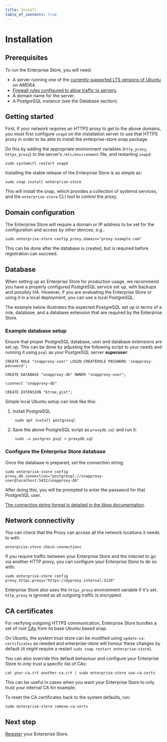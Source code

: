 ```yaml
---
title: Install
table_of_contents: true
---
```


# Installation

## Prerequisites

To run the Enterprise Store, you will need:

* A server running one of the [currently supported LTS versions of Ubuntu](https://ubuntu.com/about/release-cycle) on AMD64.
* [Firewall rules configured to allow traffic to servers](https://forum.snapcraft.io/t/network-requirements/5147).
* A domain name for the server.
* A PostgreSQL instance (see the Database section). 

## Getting started

First, if your network requires an HTTPS proxy to get to the above
domains, you must first configure `snapd` on the installation server to
use that HTTPS proxy in order to be able to install the enterprise-store snap
package.

Do this by adding the appropriate environment variables (`http_proxy`,
`https_proxy`) to the server’s `/etc/environment` file, and restarting
`snapd`:

    sudo systemctl restart snapd

Installing the stable release of the Enterprise Store is as simple as:

    sudo snap install enterprise-store

This will install the snap, which provides a collection of systemd
services, and the `enterprise-store` CLI tool to control the proxy.

## Domain configuration

The Enterprise Store will require a domain or IP address to be set
for the configuration and access by other devices, e.g.:

    sudo enterprise-store config proxy.domain="proxy.example.com"

This can be done after the database is created, but is required
before registration can succeed.

## Database

When setting up an Enterprise Store for production usage, we recommend you have a
properly configured PostgreSQL service set up, with backups and possibly HA.
However, if you are evaluating the Enterprise Store or using it in a local
deployment, you can use a local PostgreSQL.

The example below illustrates the expected PostgreSQL set up in terms of a role,
database, and a database extension that are required by the Enterprise Store.

### Example database setup

Ensure that proper PostgreSQL database, user and database extensions are set up.
This can be done by adjusting the following script to your needs and running it
using `psql` as your PostgreSQL server **superuser**:

    CREATE ROLE "snapproxy-user" LOGIN CREATEROLE PASSWORD 'snapproxy-password';

    CREATE DATABASE "snapproxy-db" OWNER "snapproxy-user";

    \connect "snapproxy-db"

    CREATE EXTENSION "btree_gist";

Simple local Ubuntu setup can look like this:

1. Install PostgreSQL

        sudo apt install postgresql

2. Save the above PostgreSQL script as `proxydb.sql` and run it:

        sudo -u postgres psql < proxydb.sql

### Configure the Enterprise Store database

Once the database is prepared, set the connection string:

    sudo enterprise-store config proxy.db.connection="postgresql://snapproxy-user@localhost:5432/snapproxy-db"

After doing this, you will be prompted to enter the password for that PostgreSQL
user.

[The connection string format is detailed in the libpq documentation](https://www.postgresql.org/docs/current/static/libpq-connect.html#LIBPQ-CONNSTRING).

## Network connectivity

You can check that the Proxy can access all the network locations it
needs to with:

    enterprise-store check-connections

If you require traffic between your Enterprise Store and the internet to go via
another HTTP proxy, you can configure your Enterprise Store to do so with:

    sudo enterprise-store config proxy.https.proxy="https://myproxy.internal:3128"

Enterprise Store also uses the `https_proxy` environment variable if it's set.
`http_proxy` is ignored as all outgoing traffic is encrypted.

## CA certificates

For verifying outgoing HTTPS communication, Enterprise Store bundles a set of
root [CAs](https://en.wikipedia.org/wiki/Certificate_authority) from its base
Ubuntu based snap.

On Ubuntu, the system trust store can be modified using `update-ca-certificates`
as needed and enterprise-store will honour these changes by default (it might
require a restart `sudo snap restart enterprise-store`).

You can also override this default behaviour and configure your Enterprise Store
to _only_ trust a specific list of CAs:

    cat your-ca.crt another-ca.crt | sudo enterprise-store use-ca-certs

This can be useful in cases when you want your Enterprise Store to only trust
your internal CA for example.

To reset the CA certificates back to the system defaults, run:

    sudo enterprise-store remove-ca-certs

## Next step

[Register](register.md) your Enterprise Store.
